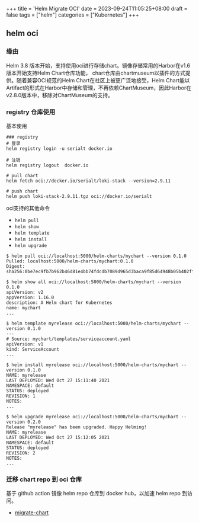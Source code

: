 +++
title = 'Helm Migrate OCI'
date = 2023-09-24T11:05:25+08:00
draft = false
tags = ["helm"]
categories = ["Kubernetes"]
+++

## helm oci

### 缘由
Helm 3.8 版本开始，支持使用oci进行存储chart。镜像存储常用的Harbor在v1.6版本开始支持Helm Chart仓库功能，
chart仓库由chartmuseum以插件的方式提供。随着兼容OCI规范的Helm Chart在社区上被更广泛地接受，Helm Chart能以Artifact的形式在Harbor中存储和管理，不再依赖ChartMuseum，因此Harbor在v2.8.0版本中，移除对ChartMuseum的支持。

### registry 仓库使用
基本使用
```shell
### registry
# 登录
helm registry login -u serialt docker.io

# 注销
helm registry logout  docker.io

# pull chart
helm fetch oci://docker.io/serialt/loki-stack --version=2.9.11

# push chart
helm push loki-stack-2.9.11.tgz oci://docker.io/serialt

```
oci支持的其他命令

- `helm pull`
- `helm show`
- `helm template`
- `helm install`
- `helm upgrade`

```shell
$ helm pull oci://localhost:5000/helm-charts/mychart --version 0.1.0
Pulled: localhost:5000/helm-charts/mychart:0.1.0
Digest: sha256:0be7ec9fb7b962b46d81e4bb74fdcdb7089d965d3baca9f85d64948b05b402ff

$ helm show all oci://localhost:5000/helm-charts/mychart --version 0.1.0
apiVersion: v2
appVersion: 1.16.0
description: A Helm chart for Kubernetes
name: mychart
...

$ helm template myrelease oci://localhost:5000/helm-charts/mychart --version 0.1.0
---
# Source: mychart/templates/serviceaccount.yaml
apiVersion: v1
kind: ServiceAccount
...

$ helm install myrelease oci://localhost:5000/helm-charts/mychart --version 0.1.0
NAME: myrelease
LAST DEPLOYED: Wed Oct 27 15:11:40 2021
NAMESPACE: default
STATUS: deployed
REVISION: 1
NOTES:
...

$ helm upgrade myrelease oci://localhost:5000/helm-charts/mychart --version 0.2.0
Release "myrelease" has been upgraded. Happy Helming!
NAME: myrelease
LAST DEPLOYED: Wed Oct 27 15:12:05 2021
NAMESPACE: default
STATUS: deployed
REVISION: 2
NOTES:
...
```

### 迁移 chart repo 到 oci 仓库

基于 github action 镜像 helm repo 仓库到 docker hub，以加速 helm repo 到访问。

* [migrate-chart](https://github.com/serialt/migrate-chart)



